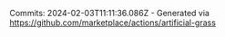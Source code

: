 Commits: 2024-02-03T11:11:36.086Z - Generated via https://github.com/marketplace/actions/artificial-grass
<br>
